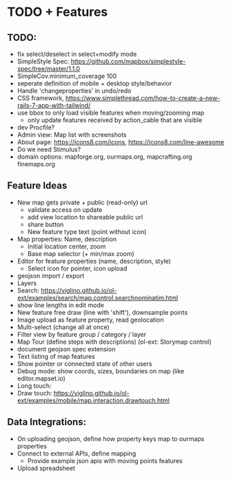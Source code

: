 # TODO + Features

## TODO:

* fix select/deselect in select+modify mode
* SimpleStyle Spec: https://github.com/mapbox/simplestyle-spec/tree/master/1.1.0
* SimpleCov.minimum_coverage 100
* seperate definition of mobile + desktop style/behavior
* Handle 'changeproperties' in undo/redo
* CSS framework, https://www.simplethread.com/how-to-create-a-new-rails-7-app-with-tailwind/
* use bbox to only load visible features when moving/zooming map
  * only update features received by action_cable that are visible
* dev Procfile?
* Admin view: Map list with screenshots
* About page: https://icons8.com/icons, https://icons8.com/line-awesome
* Do we need Stimulus?
* domain options: mapforge.org, ourmaps.org, mapcrafting.org finemaps.org


## Feature Ideas

* New map gets private + public (read-only) url
  * validate access on update
  * add view location to shareable public url
  * share button
  * New feature type text (point without icon)
* Map properties: Name, description
  * Initial location center, zoom
  * Base map selector (+ min/max zoom)
* Editor for feature properties (name, description, style)
  * Select icon for pointer, icon upload
* geojson import / export
* Layers
* Search: https://viglino.github.io/ol-ext/examples/search/map.control.searchnominatim.html
* show line lengths in edit mode
* New feature free draw (line with 'shift'), downsample points
* Image upload as feature property, read geolocation
* Multi-select (change all at once)
* Filter view by feature group / category / layer
* Map Tour (define steps with descriptions) (ol-ext: Storymap control)
* document geojson spec extension
* Text listing of map features
* Show pointer or connected state of other users
* Debug mode: show coords, sizes, boundaries on map (like editor.mapset.io)
* Long touch:
* Draw touch: https://viglino.github.io/ol-ext/examples/mobile/map.interaction.drawtouch.html


## Data Integrations:

* On uploading geojson, define how property keys map to ourmaps properties
* Connect to external APIs, define mapping
  * Provide example json apis with moving points features
* Upload spreadsheet

